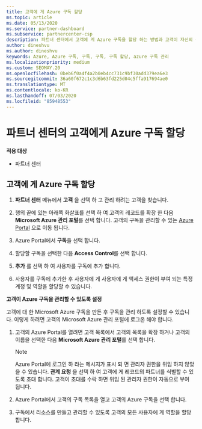```yaml
---
title: 고객에 게 Azure 구독 할당
ms.topic: article
ms.date: 05/13/2020
ms.service: partner-dashboard
ms.subservice: partnercenter-csp
description: 파트너 센터에서 고객에 게 Azure 구독을 할당 하는 방법과 고객이 자신의 구독을 관리 하도록 설정 하는 방법을 알아봅니다.
author: dineshvu
ms.author: dineshvu
keywords: Azure, Azure 구독, 구독, 구독, 구독 할당, azure 구독 관리
ms.localizationpriority: medium
ms.custom: SEOMAY.20
ms.openlocfilehash: 0beb6f0a4f4a2b0eb4cc731c9bf30add379ea6e3
ms.sourcegitcommit: 36a60f672c1c3d6b63fd225d04c5ffa917694ae0
ms.translationtype: MT
ms.contentlocale: ko-KR
ms.lasthandoff: 07/03/2020
ms.locfileid: "85948553"
---
```

# <a name="assigning-azure-subscriptions-to-customers-in-partner-center"></a>파트너 센터의 고객에게 Azure 구독 할당

**적용 대상**

- 파트너 센터

## <a name="assign-azure-subscriptions-to-your-customers"></a>고객에 게 Azure 구독 할당

1. **파트너 센터** 메뉴에서 **고객** 을 선택 하 고 관리 하려는 고객을 찾습니다.

2. 행의 끝에 있는 아래쪽 화살표를 선택 하 여 고객의 레코드를 확장 한 다음 **Microsoft Azure 관리 포털**를 선택 합니다. 고객의 구독을 관리할 수 있는 [Azure Portal](https://portal.azure.com/) 으로 이동 됩니다.

3. Azure Portal에서 **구독**을 선택 합니다.

4. 할당할 구독을 선택한 다음 **Access Control**를 선택 합니다.

5. **추가** 를 선택 하 여 사용자를 구독에 추가 합니다. 

6. 사용자를 구독에 추가한 후 사용자에 게 사용자에 게 액세스 권한이 부여 되는 특정 계정 및 역할을 할당할 수 있습니다.

**고객이 Azure 구독을 관리할 수 있도록 설정**

고객에 대 한 Microsoft Azure 구독을 만든 후 구독을 관리 하도록 설정할 수 있습니다. 이렇게 하려면 고객의 Microsoft Azure 관리 포털에 로그온 해야 합니다. 

1. 고객의 Azure Portal를 열려면 고객 목록에서 고객의 목록을 확장 하거나 고객의 이름을 선택한 다음 **Microsoft Azure 관리 포털**를 선택 합니다.
   > [!NOTE]  
   > Azure Portal에 로그인 하 라는 메시지가 표시 되 면 관리자 권한을 위임 하지 않았을 수 있습니다. **관계 요청** 을 선택 하 여 고객에 게 레코드의 파트너를 식별할 수 있도록 초대 합니다. 고객이 초대를 수락 하면 위임 된 관리자 권한이 자동으로 부여 됩니다.

2. Azure Portal에서 고객의 구독 목록을 열고 고객의 Azure 구독을 선택 합니다.

3. 구독에서 리소스를 만들고 관리할 수 있도록 고객의 모든 사용자에 게 역할을 할당 합니다.


